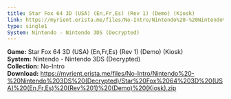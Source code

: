 ```yaml
---
title: Star Fox 64 3D (USA) (En,Fr,Es) (Rev 1) (Demo) (Kiosk)
link: https://myrient.erista.me/files/No-Intro/Nintendo%20-%20Nintendo%203DS%20(Decrypted)/Star%20Fox%2064%203D%20(USA)%20(En,Fr,Es)%20(Rev%201)%20(Demo)%20(Kiosk).zip
type: single1
System: Nintendo - Nintendo 3DS (Decrypted)
---
```

<b>Game:</b> Star Fox 64 3D (USA) (En,Fr,Es) (Rev 1) (Demo) (Kiosk)<br>
<b>System:</b> Nintendo - Nintendo 3DS (Decrypted)<br>
<b>Collection:</b> No-Intro<br>
<b>Download:</b> https://myrient.erista.me/files/No-Intro/Nintendo%20-%20Nintendo%203DS%20(Decrypted)/Star%20Fox%2064%203D%20(USA)%20(En,Fr,Es)%20(Rev%201)%20(Demo)%20(Kiosk).zip
